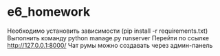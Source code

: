 # e6_homework

Необходимо установить зависимости (pip install -r requirements.txt)
Выполнить команду python manage.py runserver
Перейти по ссылке http://127.0.0.1:8000/
Чат румы можно создавать через админ-панель

